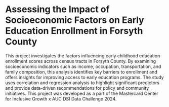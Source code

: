 # Assessing the Impact of Socioeconomic Factors on Early Education Enrollment in Forsyth County
This project investigates the factors influencing early childhood education enrollment scores across census tracts in Forsyth County. By examining socioeconomic indicators such as income, occupation, transportation, and family composition, this analysis identifies key barriers to enrollment and offers insights for improving access to early education programs. The study uses correlation and regression analysis to highlight significant predictors and provide data-driven recommendations for policy and community initiatives. This project was developed as a part of the Mastercard Center for Inclusive Growth x AUC DSI Data Challenge 2024. 
